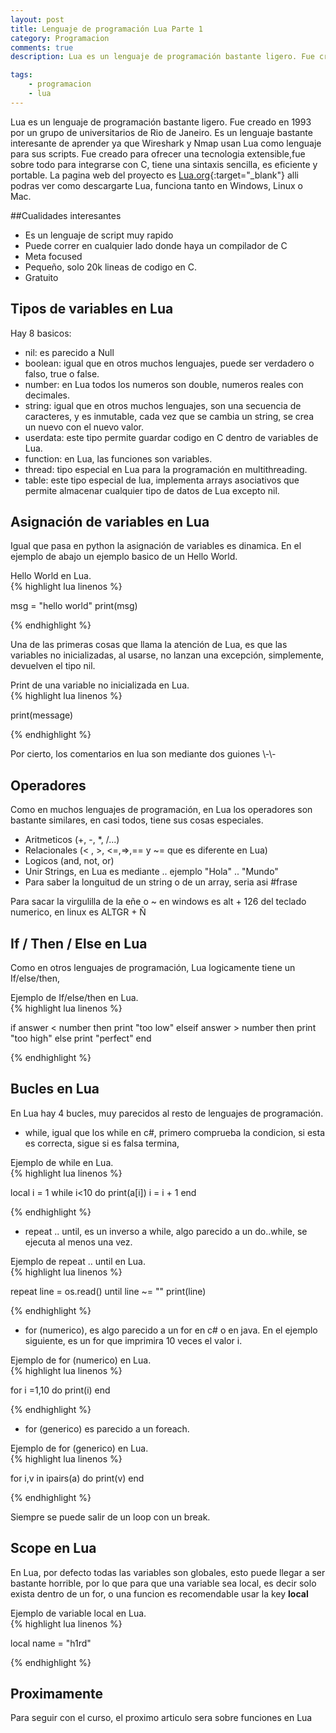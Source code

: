 ```yaml
---
layout: post
title: Lenguaje de programación Lua Parte 1
category: Programacion
comments: true
description: Lua es un lenguaje de programación bastante ligero. Fue creado en 1993 por un grupo de universitarios de Rio de Janeiro. Es un lenguaje bastante interesante de aprender ya que Wireshark y Nmap usan Lua como lenguaje para sus scripts. Fue creado para ofrecer una tecnologia extensible,fue sobre todo para integrarse con C, tiene una sintaxis sencilla, es eficiente y portable.

tags:   
    - programacion
    - lua
---
```


Lua es un lenguaje de programación bastante ligero. Fue creado en 1993 por un grupo de universitarios de Rio de Janeiro. Es un lenguaje bastante interesante de aprender ya que Wireshark y Nmap usan Lua como lenguaje para sus scripts. Fue creado para ofrecer una tecnologia extensible,fue sobre todo para integrarse con C, tiene una sintaxis sencilla, es eficiente y portable.
La pagina web del proyecto es [Lua.org](https://www.lua.org/){:target="_blank"} alli podras ver como descargarte Lua, funciona tanto en Windows, Linux o Mac.


##Cualidades interesantes

* Es un lenguaje de script muy rapido
* Puede correr en cualquier lado donde haya un compilador de C
* Meta focused
* Pequeño, solo 20k lineas de codigo en C.
* Gratuito

## Tipos de variables en Lua

Hay 8 basicos:

* nil: es parecido a Null 
* boolean: igual que en otros muchos lenguajes, puede ser verdadero o falso, true o false.
* number: en Lua todos los numeros son double, numeros reales con decimales.
* string: igual que en otros muchos lenguajes, son una secuencia de caracteres, y es inmutable, cada vez que se cambia un string, se crea un nuevo con el nuevo valor.
* userdata: este tipo permite guardar codigo en C dentro de variables de Lua.
* function: en Lua, las funciones son variables.
* thread: tipo especial en Lua para la programación en multithreading.
* table: este tipo especial de lua, implementa arrays asociativos que permite almacenar cualquier tipo de datos de Lua excepto nil.

## Asignación de variables en Lua

Igual que pasa en python la asignación de variables es dinamica. En el ejemplo de abajo un ejemplo basico de un Hello World.

<div class="env-header">Hello World en Lua.</div>
{% highlight lua linenos %}

msg = "hello world"
print(msg)

{% endhighlight %}

Una de las primeras cosas que llama la atención de Lua, es que las variables no inicializadas, al usarse, no lanzan una excepción, simplemente, devuelven el tipo nil.

<div class="env-header">Print de una variable no inicializada en Lua.</div>
{% highlight lua linenos %}

print(message)

{% endhighlight %}

<div class="info alert">
    Por cierto, los comentarios en lua son mediante dos guiones \-\- 
</div>

## Operadores

Como en muchos lenguajes de programación, en Lua los operadores son bastante similares, en casi todos, tiene sus cosas especiales.

* Aritmeticos (+, -, *, /...)
* Relacionales (< , >, <=,=>,== y ~= que es diferente en Lua)
* Logicos (and, not, or)
* Unir Strings, en Lua es mediante .. ejemplo "Hola" .. "Mundo"
* Para saber la longuitud de un string o de un array, seria asi #frase

<div class="info alert">
Para sacar la virgulilla de la eñe o ~  en windows es alt + 126 del teclado numerico, en linux es ALTGR + Ñ
</div>

## If / Then / Else en Lua

Como en otros lenguajes de programación, Lua logicamente tiene un If/else/then,

<div class="env-header">Ejemplo de If/else/then  en Lua.</div>
{% highlight lua linenos %}

   if answer < number then
         print "too low"
   elseif answer > number then
        print "too high"
   else
        print "perfect"
   end

{% endhighlight %}

## Bucles en Lua

En Lua hay 4 bucles, muy parecidos al resto de lenguajes de programación.

* while, igual que los while en c#, primero comprueba la condicion, si esta es correcta, sigue si es falsa termina,

<div class="env-header">Ejemplo de while en Lua.</div>
{% highlight lua linenos %}

  local i = 1
    while i<10 do
      print(a[i])
      i = i + 1
    end

{% endhighlight %}


* repeat .. until, es un inverso a while, algo parecido a un do..while, se ejecuta al menos una vez.

<div class="env-header">Ejemplo de repeat .. until en Lua.</div>
{% highlight lua linenos %}

  repeat
      line = os.read()
  until line ~= ""
  print(line)

{% endhighlight %}


* for (numerico), es algo parecido a un for en c# o en java. En el ejemplo siguiente, es un for que imprimira 10 veces el valor i.

<div class="env-header">Ejemplo de for (numerico) en Lua.</div>
{% highlight lua linenos %}

 for i =1,10 do print(i) end

{% endhighlight %}

* for (generico) es parecido a un foreach.

<div class="env-header">Ejemplo de for (generico) en Lua.</div>
{% highlight lua linenos %}

 for i,v in ipairs(a) do print(v) end

{% endhighlight %}

<div class="info alert">
Siempre se puede salir de un loop con un break.
</div>

## Scope en Lua

En Lua, por defecto todas las variables son globales, esto puede llegar a ser bastante horrible, por lo que para que una variable sea local, es decir solo exista dentro de un for, o una funcion es recomendable usar la key __local__ 

<div class="env-header">Ejemplo de variable local en Lua.</div>
{% highlight lua linenos %}

 local name = "h1rd"

{% endhighlight %}

## Proximamente

Para seguir con el curso, el proximo articulo sera sobre funciones en Lua